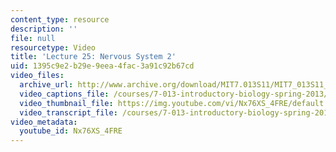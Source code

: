 ```yaml
---
content_type: resource
description: ''
file: null
resourcetype: Video
title: 'Lecture 25: Nervous System 2'
uid: 1395c9e2-b29e-9eea-4fac-3a91c92b67cd
video_files:
  archive_url: http://www.archive.org/download/MIT7.013S11/MIT7_013S11_lec25_300k.mp4
  video_captions_file: /courses/7-013-introductory-biology-spring-2013/4377d0166e625a77946651835f8f1ba4_Nx76XS_4FRE.vtt
  video_thumbnail_file: https://img.youtube.com/vi/Nx76XS_4FRE/default.jpg
  video_transcript_file: /courses/7-013-introductory-biology-spring-2013/4f2d8262316abe5a059cb6155a07dd3d_Nx76XS_4FRE.pdf
video_metadata:
  youtube_id: Nx76XS_4FRE
---
```

